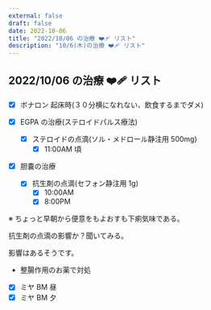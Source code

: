 ```yaml
---
external: false
draft: false
date: 2022-10-06
title: "2022/10/06 の治療 ❤️‍🩹 リスト"
description: "10/6(木)の治療 ❤️‍🩹 リスト"
---
```


## 2022/10/06 の治療 ❤️‍🩹 リスト

- [x] ボナロン 起床時(３０分横になれない、飲食するまでダメ)

- [x] EGPA の治療(ステロイドパルス療法)
  - [x] ステロイドの点滴(ソル・メドロール静注用 500mg)
    - [x] 11:00AM 頃
- [x] 胆嚢の治療
  - [x] 抗生剤の点滴(セフォン静注用 1g)
    - [x] 10:00AM
    - [x] 8:00PM

※ ちょっと早朝から便意をもよおすも下痢気味である。

抗生剤の点滴の影響か？聞いてみる。

影響はあるそうです。

- 整腸作用のお薬で対処
- [x] ミヤ BM 昼
- [x] ミヤ BM 夕
